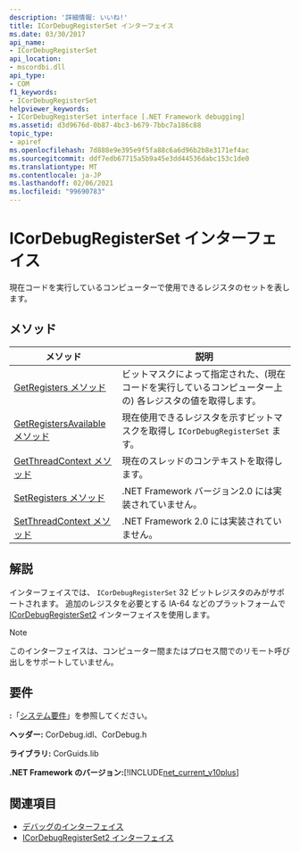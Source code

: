 ```yaml
---
description: '詳細情報: いいね!'
title: ICorDebugRegisterSet インターフェイス
ms.date: 03/30/2017
api_name:
- ICorDebugRegisterSet
api_location:
- mscordbi.dll
api_type:
- COM
f1_keywords:
- ICorDebugRegisterSet
helpviewer_keywords:
- ICorDebugRegisterSet interface [.NET Framework debugging]
ms.assetid: d3d9676d-0b87-4bc3-b679-7bbc7a186c88
topic_type:
- apiref
ms.openlocfilehash: 7d888e9e395e9f5fa88c6a6d96b2b8e3171ef4ac
ms.sourcegitcommit: ddf7edb67715a5b9a45e3dd44536dabc153c1de0
ms.translationtype: MT
ms.contentlocale: ja-JP
ms.lasthandoff: 02/06/2021
ms.locfileid: "99690783"
---
```

# <a name="icordebugregisterset-interface"></a>ICorDebugRegisterSet インターフェイス

現在コードを実行しているコンピューターで使用できるレジスタのセットを表します。  
  
## <a name="methods"></a>メソッド  
  
|メソッド|説明|  
|------------|-----------------|  
|[GetRegisters メソッド](icordebugregisterset-getregisters-method.md)|ビットマスクによって指定された、(現在コードを実行しているコンピューター上の) 各レジスタの値を取得します。|  
|[GetRegistersAvailable メソッド](icordebugregisterset-getregistersavailable-method.md)|現在使用できるレジスタを示すビットマスクを取得し `ICorDebugRegisterSet` ます。|  
|[GetThreadContext メソッド](icordebugregisterset-getthreadcontext-method.md)|現在のスレッドのコンテキストを取得します。|  
|[SetRegisters メソッド](icordebugregisterset-setregisters-method.md)|.NET Framework バージョン2.0 には実装されていません。|  
|[SetThreadContext メソッド](icordebugregisterset-setthreadcontext-method.md)|.NET Framework 2.0 には実装されていません。|  
  
## <a name="remarks"></a>解説  

 インターフェイスでは、 `ICorDebugRegisterSet` 32 ビットレジスタのみがサポートされます。 追加のレジスタを必要とする IA-64 などのプラットフォームで [ICorDebugRegisterSet2](icordebugregisterset2-interface.md) インターフェイスを使用します。  
  
> [!NOTE]
> このインターフェイスは、コンピューター間またはプロセス間でのリモート呼び出しをサポートしていません。  
  
## <a name="requirements"></a>要件  

 **:**「[システム要件](../../get-started/system-requirements.md)」を参照してください。  
  
 **ヘッダー:** CorDebug.idl、CorDebug.h  
  
 **ライブラリ:** CorGuids.lib  
  
 **.NET Framework のバージョン:**[!INCLUDE[net_current_v10plus](../../../../includes/net-current-v10plus-md.md)]  
  
## <a name="see-also"></a>関連項目

- [デバッグのインターフェイス](debugging-interfaces.md)
- [ICorDebugRegisterSet2 インターフェイス](icordebugregisterset2-interface.md)
